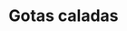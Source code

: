 ---
title: Gotas caladas
date: 
draft: false

# descripcion
description : Aros colgantes pasantes en plata 925.

materials: Plata 925

color: 

dimensions: Largo total 5cm

code: 01-01-0947

type: "Aros"

categories: []

price: $8.140,00

price_eftvo: $6.920,00

# Images
# first image will be shown in the product page
images:
  # - image: "images/path_to_image"
  # La ubicacion de las imagenes es imagenes/Aros/Aros.Colgantes/01-01-0947-gotas-caladas
  - image: "./images/aros/colgantes/01-01-0947-gotas-caladas.jpg"
---